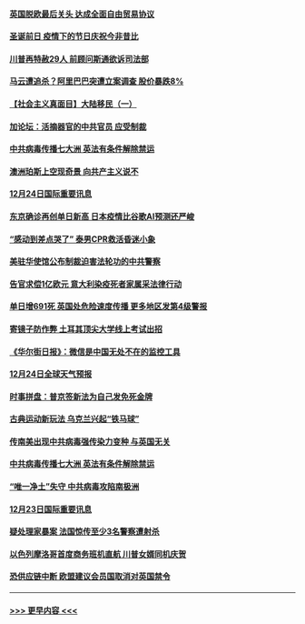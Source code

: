 #### [英国脱欧最后关头 达成全面自由贸易协议](../pages/prog202/a103017485.md?t=12251002) 
#### [圣诞前日 疫情下的节日庆祝今非昔比](../pages/prog202/a103017469.md?t=12251002) 
#### [川普再特赦29人 前顾问斯通欲诉司法部](../pages/prog202/a103017441.md?t=12251002) 
#### [马云遭追杀？阿里巴巴突遭立案调查 股价暴跌8%](../pages/prog202/a103017312.md?t=12251002) 
#### [【社会主义真面目】大陆移民（一）](../pages/prog202/a103017275.md?t=12251002) 
#### [加论坛：活摘器官的中共官员 应受制裁](../pages/prog202/a103017251.md?t=12251002) 
#### [中共病毒传播七大洲 英法有条件解除禁运](../pages/prog202/a103017241.md?t=12251002) 
#### [澳洲珀斯上空现奇景 向共产主义说不](../pages/prog202/a103017129.md?t=12251002) 
#### [12月24日国际重要讯息](../pages/prog202/a103017112.md?t=12251002) 
#### [东京确诊再创单日新高 日本疫情比谷歌AI预测还严峻](../pages/prog202/a103017084.md?t=12251002) 
#### [“感动到差点哭了” 泰男CPR救活昏迷小象](../pages/prog202/a103017059.md?t=12251002) 
#### [美驻华使馆公布制裁迫害法轮功的中共警察](../pages/prog202/a103017058.md?t=12251002) 
#### [告官求偿1亿欧元 意大利染疫死者家属采法律行动](../pages/prog202/a103016975.md?t=12251002) 
#### [单日增691死 英国处危险速度传播 更多地区发第4级警报](../pages/prog202/a103016868.md?t=12251002) 
#### [寄镜子防作弊  土耳其顶尖大学线上考试出招](../pages/prog202/a103016844.md?t=12251002) 
#### [《华尔街日报》：微信是中国无处不在的监控工具](../pages/prog202/a103016770.md?t=12251002) 
#### [12月24日全球天气预报](../pages/prog202/a103016717.md?t=12251002) 
#### [时事拼盘：普京签新法为自己发免死金牌](../pages/prog202/a103016718.md?t=12251002) 
#### [古典运动新玩法 乌克兰兴起“铁马球”](../pages/prog202/a103016706.md?t=12251002) 
#### [传南美出现中共病毒强传染力变种 与英国无关](../pages/prog202/a103016518.md?t=12251002) 
#### [中共病毒传播七大洲 英法有条件解除禁运](../pages/prog202/a103016597.md?t=12251002) 
#### [“唯一净土”失守 中共病毒攻陷南极洲](../pages/prog202/a103016433.md?t=12251002) 
#### [12月23日国际重要讯息](../pages/prog202/a103016434.md?t=12251002) 
#### [疑处理家暴案 法国惊传至少3名警察遭射杀](../pages/prog202/a103016245.md?t=12251002) 
#### [以色列摩洛哥首度商务班机直航 川普女婿同机庆贺](../pages/prog202/a103016191.md?t=12251002) 
#### [恐供应链中断 欧盟建议会员国取消对英国禁令](../pages/prog202/a103016179.md?t=12251002) 

----
#### [ >>> 更早内容 <<< ](../indexes/prog202-earlier.md)
